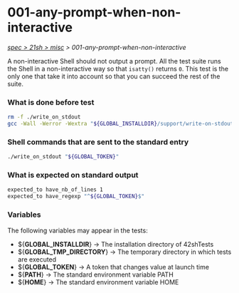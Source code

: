 # 001-any-prompt-when-non-interactive

*[spec > 21sh > misc](..) > 001-any-prompt-when-non-interactive*

A non-interactive Shell should not output a prompt. All the test suite runs the Shell in a non-interactive way so that `isatty()` returns `0`. This test is the only one that take it into account so that you can succeed the rest of the suite.
### What is done before test

```bash
rm -f ./write_on_stdout
gcc -Wall -Werror -Wextra "${GLOBAL_INSTALLDIR}/support/write-on-stdout/main.c" -o ./write_on_stdout

```

### Shell commands that are sent to the standard entry

```bash
./write_on_stdout "${GLOBAL_TOKEN}"

```

### What is expected on standard output

```bash
expected_to have_nb_of_lines 1
expected_to have_regexp "^${GLOBAL_TOKEN}$"

```

### Variables

The following variables may appear in the tests:

* ${**GLOBAL_INSTALLDIR**} -> The installation directory of 42shTests
* ${**GLOBAL_TMP_DIRECTORY**} -> The temporary directory in which tests are executed
* ${**GLOBAL_TOKEN**} -> A token that changes value at launch time
* ${**PATH**} -> The standard environment variable PATH
* ${**HOME**} -> The standard environment variable HOME
